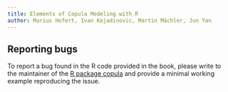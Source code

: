 ```yaml
---
title: Elements of Copula Modeling with R
author: Marius Hofert, Ivan Kojadinovic, Martin Mächler, Jun Yan
---
```


## Reporting bugs

To report a bug found in the R code provided in the book, please write to the maintainer of the [R package copula](https://cran.r-project.org/package=copula) and provide a minimal working example reproducing the issue. 